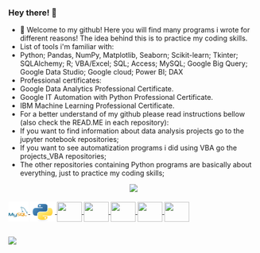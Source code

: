 ### Hey there! 🚀

- 📖 Welcome to my github! Here you will find many programs i wrote for different reasons! The idea behind this is to practice my coding skills.
- List of tools i'm familiar with:
- Python; Pandas, NumPy, Matplotlib, Seaborn; Scikit-learn; Tkinter; SQLAlchemy; R; VBA/Excel; SQL; Access; MySQL; Google Big Query; Google Data Studio; Google cloud; Power BI; DAX
- Professional certificates:
- Google Data Analytics Professional Certificate.
- Google IT Automation with Python Professional Certificate.
- IBM Machine Learning Professional Certificate.
- For a better understand of my github please read instructions bellow (also check the READ.ME in each repository):
- If you want to find information about data analysis projects go to the jupyter notebook repositories;
- If you want to see automatization programs i did using VBA go the projects_VBA repositories;
- The other repositories containing Python programs are basically about everything, just to practice my coding skills;

<div align="center">
  <a href="https://github.com/MrSpock1994">
  <img height="180em" src="https://github-readme-stats.vercel.app/api/top-langs/?username=MrSpock1994&layout=compact&langs_count=7&theme=dracula"/>
</div>
 <div>
</div>
  <div style="display: inline_block"><br>
  <img align="center" alt="will-MySQL" height="40" width="40" src="https://raw.githubusercontent.com/devicons/devicon/master/icons/mysql/mysql-original-wordmark.svg">
  <img align="center" alt="will-Python" height="40" width="50" src="https://raw.githubusercontent.com/devicons/devicon/master/icons/python/python-original.svg">  
  <img align="center" alt"will-Jupyter" height="40" width="50" src="https://cdn.jsdelivr.net/gh/devicons/devicon/icons/jupyter/jupyter-original-wordmark.svg" />
  <img align="center" alt"will-R" height="40" width="50" src="https://cdn.jsdelivr.net/gh/devicons/devicon/icons/r/r-original.svg" />
  <img align="center" alt"will-R" height="40" width="50" src="https://cdn.jsdelivr.net/gh/devicons/devicon/icons/pandas/pandas-original-wordmark.svg" />
  <img align="center" alt"will-R" height="40" width="50" src="https://cdn.jsdelivr.net/gh/devicons/devicon/icons/numpy/numpy-original.svg" />
  <img align="center" alt"will-R" height="40" width="50" src="https://cdn.jsdelivr.net/gh/devicons/devicon/icons/googlecloud/googlecloud-original.svg" />
 

   
</div>
  
  ##
  <div> 
  <a href="https://www.linkedin.com/in/william-cezar-726885143/" target="_blank"><img src="https://img.shields.io/badge/-LinkedIn-%230077B5?style=for-the-badge&logo=linkedin&logoColor=white" target="_blank"></a>  
</div>
